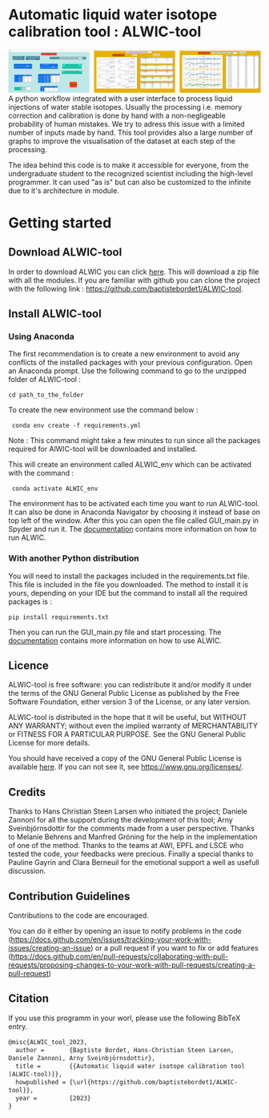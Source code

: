# Automatic liquid water isotope calibration tool : ALWIC-tool
![alt text](https://github.com/baptistebordet1/ALWIC-tool/blob/main/image_read_me.jpg)
A python workflow integrated with a user interface to process liquid injections of water stable isotopes. Usually the processing i.e. memory correction and calibration is done by hand with a non-negligeable probability of human mistakes. We try to adress this issue with a limited number of inputs made by hand. This tool provides also a large number of graphs to improve the visualisation of the dataset at each step of the processing. 

The idea behind this code is to make it accessible for everyone, from the undergraduate student to the recognized scientist including the high-level programmer. It can used "as is" but can also be customized to the infinite due to it's architecture in module. 

# Getting started
## Download ALWIC-tool
In order to download ALWIC you can click [here](https://github.com/baptistebordet1/ALWIC-tool/archive/refs/heads/main.zip). This will download a zip file with all the modules. 
If you are familiar with github you can clone the project with the following link : https://github.com/baptistebordet1/ALWIC-tool. 

## Install ALWIC-tool
### Using Anaconda 

The first recommendation is to create a new environment to avoid any conflicts of the installed packages with your previous configuration.
Open an Anaconda prompt. Use the following command to go to the unzipped folder of ALWIC-tool : 

```
cd path_to_the_folder
```

To create the new environment use the command below : 

```
 conda env create -f requirements.yml
```

Note : This command might take a few minutes to run since all the packages required for AlWIC-tool will be downloaded and installed. 

This will create an environment called ALWIC_env which can be activated with the command :

```
 conda activate ALWIC_env
```

The environment has to be activated each time you want to run ALWIC-tool. It can also be done in Anaconda Navigator by choosing it instead of base on top left of the window. After this you can open the file called GUI\_main.py in Spyder and run it. The [documentation](https://github.com/baptistebordet1/ALWIC-tool/raw/main/project/files/user_documentation.pdf) contains more information on how to run ALWIC.

### With another Python distribution

You will need to install the packages included in the requirements.txt file. This file is included in the file you downloaded. The method to install it is yours, depending on your IDE but the command to install all the required packages is :

```
pip install requirements.txt
```

Then you can run the GUI\_main.py file and start processing. The [documentation](https://github.com/baptistebordet1/ALWIC-tool/raw/main/project/files/user_documentation.pdf) contains more information on how to use ALWIC.

## Licence 
ALWIC-tool is free software: you can redistribute it and/or modify it under the terms of the GNU General Public License as published by the Free Software Foundation, either version 3 of the License, or any later version.

ALWIC-tool is distributed in the hope that it will be useful, but WITHOUT ANY WARRANTY; without even the implied warranty of MERCHANTABILITY or FITNESS FOR A PARTICULAR PURPOSE. See the GNU General Public License for more details.

You should have received a copy of the GNU General Public License is available [here](https://github.com/baptistebordet1/ALWIC-tool/blob/main/LICENSE). If you can not see it, see <https://www.gnu.org/licenses/>.

## Credits 

Thanks to Hans Christian Steen Larsen who initiated the project; Daniele Zannoni for all the support during the development of this tool; Arny Sveinbjörnsdottir for the comments made from a user perspective. 
Thanks to Melanie Behrens and Manfred Gröning for the help in the implementation of one of the method. 
Thanks to the teams at AWI, EPFL and LSCE who tested the code, your feedbacks were precious. 
Finally a special thanks to Pauline Gayrin and Clara Berneuil for the emotional support a well as usefull discussion. 

## Contribution Guidelines 

Contributions to the code are encouraged. 

You can do it either by opening an issue to notify problems in the code (https://docs.github.com/en/issues/tracking-your-work-with-issues/creating-an-issue) or a pull request if you want to fix or add features (https://docs.github.com/en/pull-requests/collaborating-with-pull-requests/proposing-changes-to-your-work-with-pull-requests/creating-a-pull-request) 

## Citation 
If you use this programm in your worl, please use the following BibTeX entry.
```
@misc{ALWIC_tool_2023,
  author =       {Baptiste Bordet, Hans-Christian Steen Larsen, Daniele Zannoni, Arny Sveinbjörnsdottir},
  title =        {{Automatic liquid water isotope calibration tool (ALWIC-tool)}},
  howpublished = {\url{https://github.com/baptistebordet1/ALWIC-tool}},
  year =         {2023}
}
```
